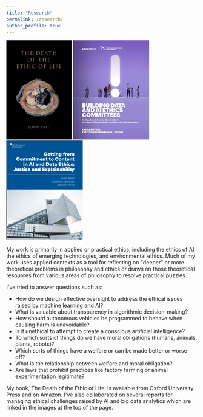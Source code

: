 ```yaml
---
title: "Research"
permalink: /research/
author_profile: true
---
```

[<img src='/images/deathlife.png'>](https://www.amazon.com/Death-Ethic-Life-John-Basl/dp/0190923873) [<img src='/images/committees.png'>](/files/ethicscommittees.pdf) [<img src='/images/committmenttocontent.png'>](/files/operationalization.pdf)

My work is primarily in applied or practical ethics, including the ethics of AI, the ethics of emerging technologies, and environmental ethics. Much of my work uses applied contexts as a tool for reflecting on "deeper" or more theoretical problems in philosophy and ethics or draws on those theoretical resources from various areas of philosophy to resolve practical puzzles.  

I've tried to answer questions such as:
- How do we design effective oversight to address the ethical issues raised by machine learning and AI? 
- What is valuable about transparency in algorithmic decision-making? 
- How should autonomous vehicles be programmed to behave when causing harm is unavoidable? 
- Is it unethical to attempt to create a conscious artificial intelligence? 
- To which sorts of things do we have moral obligations (humans, animals, plants, robots)?  
- Which sorts of things have a welfare or can be made better or worse off?  
- What is the relationship between welfare and moral obligation?  
- Are laws that prohibit practices like factory farming or animal experimentation legitimate?

My book, The Death of the Ethic of Life, is available from Oxford University Press and on Amazon. I've also collaborated on several reports for managing ethical challenges raised by AI and big data analytics which are linked in the images at the top of the page.  
 
<!---Something about NIO and a link here--->

